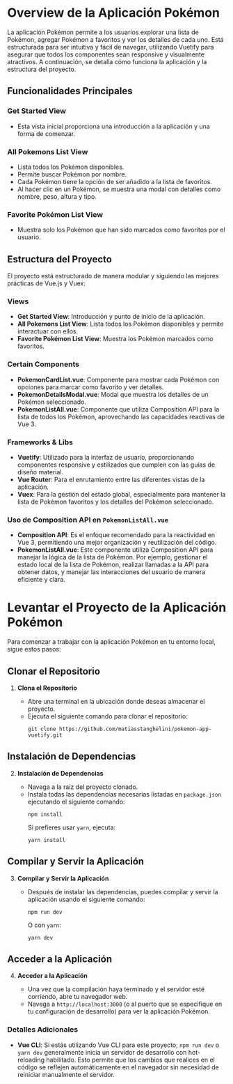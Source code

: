# Overview de la Aplicación Pokémon

La aplicación Pokémon permite a los usuarios explorar una lista de Pokémon, agregar Pokémon a favoritos y ver los detalles de cada uno. Está estructurada para ser intuitiva y fácil de navegar, utilizando Vuetify para asegurar que todos los componentes sean responsive y visualmente atractivos. A continuación, se detalla cómo funciona la aplicación y la estructura del proyecto.

## Funcionalidades Principales

### Get Started View

- Esta vista inicial proporciona una introducción a la aplicación y una forma de comenzar.

### All Pokemons List View

- Lista todos los Pokémon disponibles.
- Permite buscar Pokémon por nombre.
- Cada Pokémon tiene la opción de ser añadido a la lista de favoritos.
- Al hacer clic en un Pokémon, se muestra una modal con detalles como nombre, peso, altura y tipo.

### Favorite Pokémon List View

- Muestra solo los Pokémon que han sido marcados como favoritos por el usuario.

## Estructura del Proyecto

El proyecto está estructurado de manera modular y siguiendo las mejores prácticas de Vue.js y Vuex:

### Views

- **Get Started View**: Introducción y punto de inicio de la aplicación.
- **All Pokemons List View**: Lista todos los Pokémon disponibles y permite interactuar con ellos.
- **Favorite Pokémon List View**: Muestra los Pokémon marcados como favoritos.

### Certain Components

- **PokemonCardList.vue**: Componente para mostrar cada Pokémon con opciones para marcar como favorito y ver detalles.
- **PokemonDetailsModal.vue**: Modal que muestra los detalles de un Pokémon seleccionado.
- **PokemonListAll.vue**: Componente que utiliza Composition API para la lista de todos los Pokémon, aprovechando las capacidades reactivas de Vue 3.

### Frameworks & Libs

- **Vuetify**: Utilizado para la interfaz de usuario, proporcionando componentes responsive y estilizados que cumplen con las guías de diseño material.
- **Vue Router**: Para el enrutamiento entre las diferentes vistas de la aplicación.
- **Vuex**: Para la gestión del estado global, especialmente para mantener la lista de Pokémon favoritos y los detalles del Pokémon seleccionado.

### Uso de Composition API en `PokemonListAll.vue`

- **Composition API**: Es el enfoque recomendado para la reactividad en Vue 3, permitiendo una mejor organización y reutilización del código.
- **PokemonListAll.vue**: Este componente utiliza Composition API para manejar la lógica de la lista de Pokémon. Por ejemplo, gestionar el estado local de la lista de Pokémon, realizar llamadas a la API para obtener datos, y manejar las interacciones del usuario de manera eficiente y clara.

# Levantar el Proyecto de la Aplicación Pokémon

Para comenzar a trabajar con la aplicación Pokémon en tu entorno local, sigue estos pasos:

## Clonar el Repositorio

1. **Clona el Repositorio**

   - Abre una terminal en la ubicación donde deseas almacenar el proyecto.
   - Ejecuta el siguiente comando para clonar el repositorio:
     ```
     git clone https://github.com/matiasstanghelini/pokemon-app-vuetify.git
     ```

## Instalación de Dependencias

2. **Instalación de Dependencias**

   - Navega a la raíz del proyecto clonado.
   - Instala todas las dependencias necesarias listadas en `package.json` ejecutando el siguiente comando:
     ```
     npm install
     ```
     Si prefieres usar `yarn`, ejecuta:
     ```
     yarn install
     ```

## Compilar y Servir la Aplicación

3. **Compilar y Servir la Aplicación**

   - Después de instalar las dependencias, puedes compilar y servir la aplicación usando el siguiente comando:
     ```
     npm run dev
     ```
     O con `yarn`:
     ```
     yarn dev
     ```

## Acceder a la Aplicación

4. **Acceder a la Aplicación**

   - Una vez que la compilación haya terminado y el servidor esté corriendo, abre tu navegador web.
   - Navega a `http://localhost:3000` (o al puerto que se especifique en tu configuración de desarrollo) para ver la aplicación Pokémon.

### Detalles Adicionales

- **Vue CLI**: Si estás utilizando Vue CLI para este proyecto, `npm run dev` o `yarn dev` generalmente inicia un servidor de desarrollo con hot-reloading habilitado. Esto permite que los cambios que realices en el código se reflejen automáticamente en el navegador sin necesidad de reiniciar manualmente el servidor.
